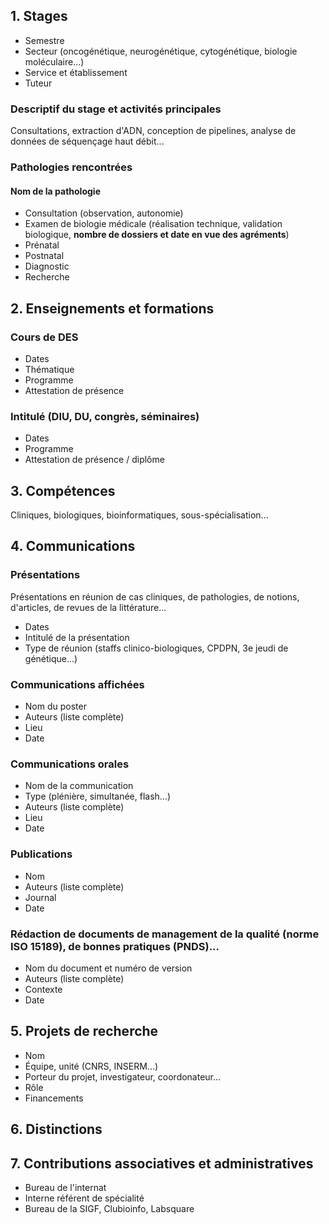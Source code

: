 ## 1. Stages
- Semestre
- Secteur (oncogénétique, neurogénétique, cytogénétique, biologie moléculaire...)
- Service et établissement
- Tuteur

### Descriptif du stage et activités principales
Consultations, extraction d'ADN, conception de pipelines, analyse de données de séquençage haut débit...

### Pathologies rencontrées
#### Nom de la pathologie
- Consultation (observation, autonomie)
- Examen de biologie médicale (réalisation technique, validation biologique, **nombre de dossiers et date en vue des agréments**)
- Prénatal
- Postnatal
- Diagnostic
- Recherche

## 2. Enseignements et formations
### Cours de DES
- Dates
- Thématique
- Programme
- Attestation de présence

### Intitulé (DIU, DU, congrès, séminaires)
- Dates
- Programme
- Attestation de présence / diplôme

## 3. Compétences
Cliniques, biologiques, bioinformatiques, sous-spécialisation...

## 4. Communications

### Présentations
Présentations en réunion de cas cliniques, de pathologies, de notions, d'articles, de revues de la littérature...
- Dates
- Intitulé de la présentation
- Type de réunion (staffs clinico-biologiques, CPDPN, 3e jeudi de génétique...)

### Communications affichées
- Nom du poster
- Auteurs (liste complète)
- Lieu
- Date

### Communications orales
- Nom de la communication
- Type (plénière, simultanée, flash...)
- Auteurs (liste complète)
- Lieu
- Date

### Publications
- Nom
- Auteurs (liste complète)
- Journal
- Date

### Rédaction de documents de management de la qualité (norme ISO 15189), de bonnes pratiques (PNDS)...
- Nom du document et numéro de version
- Auteurs (liste complète)
- Contexte
- Date

## 5. Projets de recherche
- Nom
- Équipe, unité (CNRS, INSERM...)
- Porteur du projet, investigateur, coordonateur...
- Rôle
- Financements

## 6. Distinctions

## 7. Contributions associatives et administratives
- Bureau de l'internat
- Interne référent de spécialité
- Bureau de la SIGF, Clubioinfo, Labsquare
